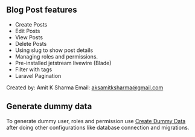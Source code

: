 ## Blog Post features
- Create Posts
- Edit Posts
- View Posts
- Delete Posts
- Using slug to show post details
- Managing roles and permissions.
- Pre-installed jetstream livewire (Blade)
- Filter with tags
- Laravel Pagination

Created by: Amit K Sharma
Email: aksamitksharma@gmail.com

## Generate dummy data

To generate dummy user, roles and permission use <a href="http://domain.com/roles">Create Dummy Data</a> after doing other configurations like database connection and migrations.

